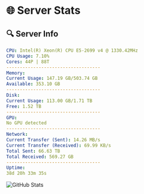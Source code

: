 # 🌐 Server Stats
## 🔍 Server Info
```yaml
CPU: Intel(R) Xeon(R) CPU E5-2699 v4 @ 1330.42MHz
CPU Usage: 7.10%
Cores: 44P | 88T
-----------------------------------
Memory:
Current Usage: 147.19 GB/503.74 GB
Available: 353.10 GB
-----------------------------------
Disk:
Current Usage: 113.00 GB/1.71 TB
Free: 1.52 TB
-----------------------------------
GPU:
No GPU detected
-----------------------------------
Network:
Current Transfer (Sent): 14.26 MB/s
Current Transfer (Received): 69.99 KB/s
Total Sent: 66.63 TB
Total Received: 569.27 GB
-----------------------------------
Uptime:
38d 20h 33m 35s
```
![GitHub Stats](https://img.shields.io/badge/Updated-2025-04-15_17:56:24-blue)